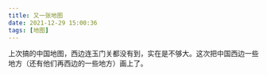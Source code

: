 ```yaml
---
title: 又一张地图
date: 2021-12-29 15:00:36
tags: [地图]
---
```


上次搞的中国地图，西边连玉门关都没有到，实在是不够大。这次把中国西边一些地方（还有他们再西边的一些地方）画上了。

<!--more-->
